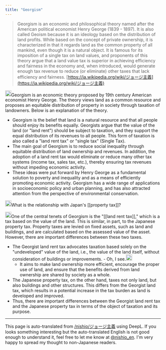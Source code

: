 ```yaml
---
title: "Georgism"
---
```


> Georgism is an economic and philosophical theory named after the American political economist Henry George (1839 - 1897). It is also called Geoism because it is an ideology based on the distribution of land profits. While based on the concept of private ownership, it is characterized in that it regards land as the common property of all mankind, even though it is a natural object. It is famous for its imposition of a single tax on land values, and proponents of this theory argue that a land value tax is superior in achieving efficiency and fairness in the economy and, when introduced, would generate enough tax revenue to reduce (or eliminate) other taxes that lack efficiency and fairness.
[https://ja.wikipedia.org/wiki/ジョージ主義](https://ja.wikipedia.org/wiki/ジョージ主義)

<img src='https://scrapbox.io/api/pages/nishio-en/gpt/icon' alt='gpt.icon' height="19.5"/>Georgism is an economic theory proposed by 19th century American economist Henry George. The theory views land as a common resource and proposes an equitable distribution of property in society through taxation of landowners. Below is an explanation of the theory.
- Georgism is the belief that land is a natural resource and that all people should enjoy its benefits equally. Georgists argue that the value of the land (or "land rent") should be subject to taxation, and they support the equal distribution of its revenues to all people. This form of taxation is also called a "land rent tax" or "single tax" (Single Tax).
- The main goal of Georgism is to reduce social inequality through equitable distribution of land ownership and revenues. In addition, the adoption of a land rent tax would eliminate or reduce many other tax systems (income tax, sales tax, etc.), thereby ensuring tax revenues without impeding economic activity.
- These ideas were put forward by Henry George as a fundamental solution to poverty and inequality and as a means of efficiently promoting economic activity. Georgism has a wide range of applications in socioeconomic policy and urban planning, and has also attracted attention from the perspective of environmental conservation.

<img src='https://scrapbox.io/api/pages/nishio-en/nishio/icon' alt='nishio.icon' height="19.5"/>What is the relationship with Japan's [[property tax]]?

<img src='https://scrapbox.io/api/pages/nishio-en/GPT/icon' alt='GPT.icon' height="19.5"/>One of the central tenets of Georgism is the "[[land rent tax]]," which is a tax based on the value of the land. This is similar, in part, to the Japanese property tax. Property taxes are levied on fixed assets, such as land and buildings, and are calculated based on the assessed value of the asset. However, there are important differences between these two taxes.
- The Georgist land rent tax advocates taxation based solely on the "undeveloped" value of the land, i.e., the value of the land itself, without consideration of buildings or improvements.
        - Oh, I see.<img src='https://scrapbox.io/api/pages/nishio-en/nishio/icon' alt='nishio.icon' height="19.5"/>
    - It aims to make land ownership more efficient, encourage the proper use of land, and ensure that the benefits derived from land ownership are shared by society as a whole.
- The Japanese property tax, on the other hand, taxes not only land, but also buildings and other structures. This differs from the Georgist land tax, which results in a potential increase in the tax burden as land is developed and improved.
- Thus, there are important differences between the Georgist land rent tax and the Japanese property tax in terms of the object of taxation and its purpose.
---
This page is auto-translated from [/nishio/ジョージ主義](https://scrapbox.io/nishio/ジョージ主義) using DeepL. If you looks something interesting but the auto-translated English is not good enough to understand it, feel free to let me know at [@nishio_en](https://twitter.com/nishio_en). I'm very happy to spread my thought to non-Japanese readers.
